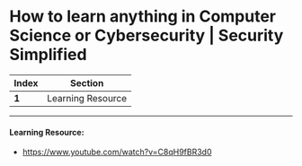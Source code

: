 # How to learn anything in Computer Science or Cybersecurity | Security Simplified

Index | Section
--- | ---
**1** | Learning Resource

___


#### Learning Resource: 

* https://www.youtube.com/watch?v=C8qH9fBR3d0
